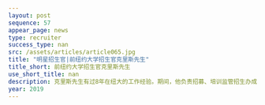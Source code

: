 ```yaml
---
layout: post
sequence: 57
appear_page: news
type: recruiter
success_type: nan
src: /assets/articles/article065.jpg
title: "明星招生官|前纽约大学招生官克里斯先生"
title_short: 前纽约大学招生官克里斯先生
use_short_title: nan
description: 克里斯先生有过8年在纽大的工作经验。期间，他负责招募、培训监管招生办成员，并组织超过40场实地招宣传活动，曾审阅超过3000份文理学院研究生申请资料。除此之外，他曾负责城市规划、公共管理、管理学等部分研究生项目的录取条件及录取流程优化工作，审阅过超过4300份录取学生的资料档案，并逐一统计录入。
year: 2019
---
```


